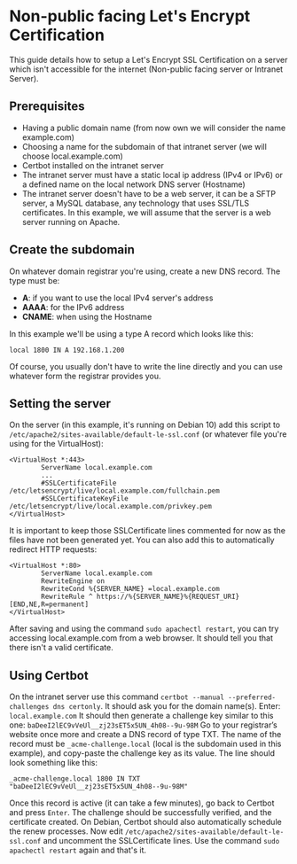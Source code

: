 # Non-public facing Let's Encrypt Certification
This guide details how to setup a Let's Encrypt SSL Certification on a server which isn't accessible for the internet (Non-public facing server or Intranet Server).

## Prerequisites
- Having a public domain name (from now own we will consider the name example.com)
- Choosing a name for the subdomain of that intranet server (we will choose local.example.com)
- Certbot installed on the intranet server
- The intranet server must have a static local ip address (IPv4 or IPv6) or a defined name on the local network DNS server (Hostname)
- The intranet server doesn't have to be a web server, it can be a SFTP server, a MySQL database, any technology that uses SSL/TLS certificates. In this example, we will assume that the server is a web server running on Apache.

## Create the subdomain
On whatever domain registrar you're using, create a new DNS record.
The type must be:
- **A**: if you want to use the local IPv4 server's address
- **AAAA**: for the IPv6 address
- **CNAME**: when using the Hostname

In this example we'll be using a type A record which looks like this:
```
local 1800 IN A 192.168.1.200
```
Of course, you usually don't have to write the line directly and you can use whatever form the registrar provides you.

## Setting the server
On the server (in this example, it's running on Debian 10) add this script to `/etc/apache2/sites-available/default-le-ssl.conf` (or whatever file you're using for the VirtualHost):
```
<VirtualHost *:443>
        ServerName local.example.com
        ...
        #SSLCertificateFile /etc/letsencrypt/live/local.example.com/fullchain.pem
        #SSLCertificateKeyFile /etc/letsencrypt/live/local.example.com/privkey.pem
</VirtualHost>
```
It is important to keep those SSLCertificate lines commented for now as the files have not been generated yet.
You can also add this to automatically redirect HTTP requests:
```
<VirtualHost *:80>
        ServerName local.example.com
        RewriteEngine on
        RewriteCond %{SERVER_NAME} =local.example.com
        RewriteRule ^ https://%{SERVER_NAME}%{REQUEST_URI} [END,NE,R=permanent]
</VirtualHost>
```
After saving and using the command `sudo apachectl restart`, you can try accessing local.example.com from a web browser. It should tell you that there isn't a valid certificate.

## Using Certbot
On the intranet server use this command `certbot --manual --preferred-challenges dns certonly`.
It should ask you for the domain name(s). Enter: `local.example.com`
It should then generate a challenge key similar to this one: `baDeeI2lEC9vVeUl__zj23sET5x5UN_4h08--9u-98M`
Go to your registrar’s website once more and create a DNS record of type TXT. The name of the record must be `_acme-challenge.local` (local is the subdomain used in this example), and copy-paste the challenge key as its value. The line should look something like this:
```
_acme-challenge.local 1800 IN TXT "baDeeI2lEC9vVeUl__zj23sET5x5UN_4h08--9u-98M"
```
Once this record is active (it can take a few minutes), go back to Certbot and press `Enter`.
The challenge should be successfully verified, and the certificate created. On Debian, Certbot should also automatically schedule the renew processes.
Now edit `/etc/apache2/sites-available/default-le-ssl.conf` and uncomment the SSLCertificate lines. Use the command `sudo apachectl restart` again and that's it.
